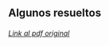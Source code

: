 ## Algunos resueltos
###### [Link al pdf original](https://www.kramirez.net/Discretas/Material/Presentaciones/MD11-12EjerciciosResueltosTema5.pdf)
